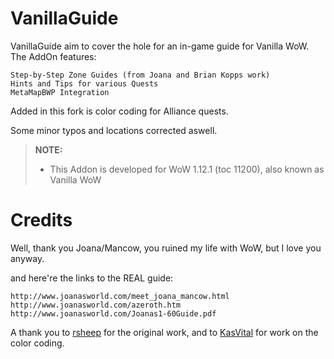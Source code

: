 VanillaGuide
============
VanillaGuide aim to cover the hole for an in-game guide for Vanilla WoW. The AddOn features:

    Step-by-Step Zone Guides (from Joana and Brian Kopps work)
    Hints and Tips for various Quests
    MetaMapBWP Integration
Added in this fork is color coding for Alliance quests.

Some minor typos and locations corrected aswell.

> **NOTE:**
>
> - This Addon is developed for WoW 1.12.1 (toc 11200), also known as Vanilla WoW 
>

Credits
=======
Well, thank you Joana/Mancow, you ruined my life with WoW, but I love you anyway.

and here're the links to the REAL guide:

    http://www.joanasworld.com/meet_joana_mancow.html
    http://www.joanasworld.com/azeroth.htm
    http://www.joanasworld.com/Joanas1-60Guide.pdf

A thank you to [rsheep](https://github.com/rsheep/VanillaGuide) for the original work, and to [KasVital](https://github.com/KasVital/VanillaGuide) for work on the color coding.
